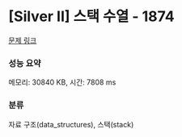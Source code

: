 # [Silver II] 스택 수열 - 1874 

[문제 링크](https://www.acmicpc.net/problem/1874) 

### 성능 요약

메모리: 30840 KB, 시간: 7808 ms

### 분류

자료 구조(data_structures), 스택(stack)

